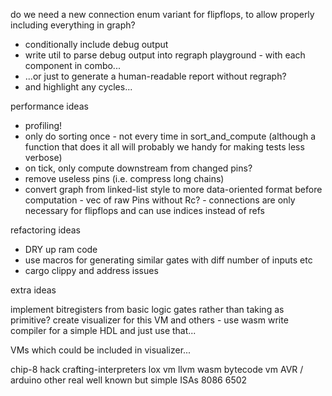 do we need a new connection enum variant for flipflops, to allow properly including everything in graph?

- conditionally include debug output
- write util to parse debug output into regraph playground - with each component in combo...
- ...or just to generate a human-readable report without regraph?
- and highlight any cycles...

performance ideas

- profiling!
- only do sorting once - not every time in sort_and_compute (although a function
  that does it all will probably we handy for making tests less verbose)
- on tick, only compute downstream from changed pins?
- remove useless pins (i.e. compress long chains)
- convert graph from linked-list style to more data-oriented format before
  computation - vec of raw Pins without Rc? - connections are only necessary for
  flipflops and can use indices instead of refs

refactoring ideas

- DRY up ram code
- use macros for generating similar gates with diff number of inputs etc
- cargo clippy and address issues

extra ideas

implement bitregisters from basic logic gates rather than taking as primitive?
create visualizer for this VM and others - use wasm
write compiler for a simple HDL and just use that...

VMs which could be included in visualizer...

chip-8
hack
crafting-interpreters lox vm
llvm
wasm bytecode vm
AVR / arduino
other real well known but simple ISAs
8086
6502
